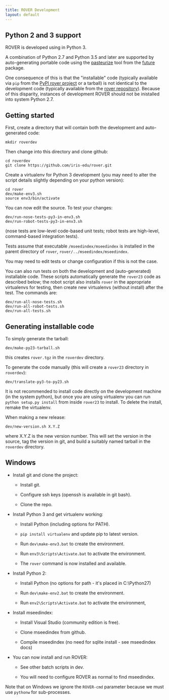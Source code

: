 ```yaml
---
title: ROVER Development
layout: default
---
```


## Python 2 and 3 support

ROVER is developed using in Python 3.

A combination of Python 2.7 and Python 3.5 and later are supported
by auto-generating portable code using the
[pasteurize](http://python-future.org/pasteurize.html) tool from the
[future](http://python-future.org/index.html) package.

One consequence of this is that the "installable" code (typically
available via `pip` from the [PyPI rover project](https://pypi.org/project/rover/) or a tarball) is not
identical to the development code (typically available from the
[rover repository](https://github.com/iris-edu/rover/)). Because of this disparity, instances of development ROVER should not be inistalled into system Python 2.7.

## Getting started

First, create a directory that will contain both the development and
auto-generated code:

    mkdir roverdev

Then change into this directory and clone github:

    cd roverdev
    git clone https://github.com/iris-edu/rover.git

Create a virtualenv for Python 3 development (you may need to alter
the script details slightly depending on your python version):

    cd rover
    dev/make-env3.sh
    source env3/bin/activate

You can now edit the source.  To test your changes:

    dev/run-nose-tests-py3-in-env3.sh 
    dev/run-robot-tests-py3-in-env3.sh

(nose tests are low-level code-based unit tests; robot tests are
high-level, command-based integration tests).

Tests assume that executable `/mseedindex/mseedindex` is installed in the parent directory of `rover`,
`rover/../mseedindex/mseedindex`.

You may need to edit tests or change configuration if this is not the
case.

You can also run tests on both the development and (auto-generated)
installable code.  These scripts automatically generate the `rover23`
code as described below; the robot script also installs `rover` in the
appropriate virtualenvs for testing, then create new virtualenvs
(without install) after the test.  The commands are:

    dev/run-all-nose-tests.sh
    dev/run-all-robot-tests.sh
    dev/run-all-tests.sh

## Generating installable code

To simply generate the tarball:

    dev/make-py23-tarball.sh

this creates `rover.tgz` in the `roverdev` directory.

To generate the code manually (this will create a `rover23` directory
in `roverdev`):

    dev/translate-py3-to-py23.sh

It is not recommended to install code directly on the development
machine (in the system python), but once you are using virtualenv you
can run `python setup.py install` from inside `rover23` to install.
To delete the install, remake the virtualenv.

When making a new release:

    dev/new-version.sh X.Y.Z

where X.Y.Z is the new version number.  This will set the version in
the source, tag the version in git, and build a suitably named tarball in the `roverdev` directory.

## Windows

* Install git and clone the project:

  * Install git.

  * Configure ssh keys (openssh is available in git bash).

  * Clone the repo.

* Install Python 3 and get virtualenv working:

  * Install Python (including options for PATH).

  * `pip install virtualenv` and update pip to latest version.

  * Run `dev\make-env3.bat` to create the environment.

  * Run `env3\Scripts\Activate.bat` to activate the environment.

  * The `rover` command is now installed and available.

* Install Python 2:

  * Install Python (no options for path - it's placed in C:\Python27)

  * Run `dev\make-env2.bat` to create the environment.

  * Run `env2\Scripts\Activate.bat` to activate the environment,

* Install mseedindex:

  * Install Visual Studio (community edition is free).

  * Clone mseedindex from github.

  * Compile mseedindex (no need for sqlite install - see mseedindex
    docs)

* You can now install and run ROVER:

  * See other batch scripts in dev. 

  * You will need to configure ROVER as normal to find mseedindex.

Note that on Windows we ignore the `ROVER-cmd` parameter because we
must use `pythonw` for sub-processes.

